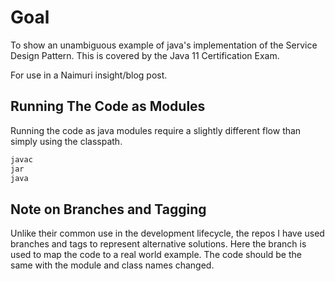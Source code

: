 # Goal
To show an unambiguous example of java's implementation of the Service Design Pattern. This is covered by the Java 11 Certification Exam.

For use in a Naimuri insight/blog post.

## Running The Code as Modules
Running the code as java modules require a slightly different flow than simply using the classpath.
```Bash
javac
jar
java
```

## Note on Branches and Tagging
Unlike their common use in the development lifecycle, the repos I have used branches and tags to represent alternative solutions. Here the branch is used to map the code to a real world example. The code should be the same with the module and class names changed.
